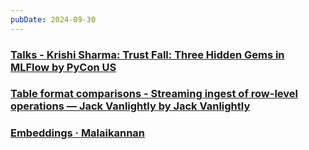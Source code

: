 ```yaml
---
pubDate: 2024-09-30
---
```


### [Talks - Krishi Sharma: Trust Fall: Three Hidden Gems in MLFlow by PyCon US](https://youtube.com/watch?si=yDG1-HzFsuuc3K5j&v=cAgrIilgP4A)
  

### [Table format comparisons - Streaming ingest of row-level operations — Jack Vanlightly by Jack Vanlightly](https://jack-vanlightly.com/blog/2024/8/22/table-format-comparisons-streaming-ingest-of-row-level-operations)
  

### [Embeddings · Malaikannan](https://malaikannan.github.io/2024/07/31/Embeddings/)
  
